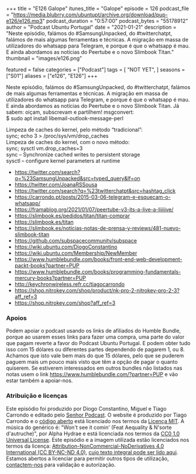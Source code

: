 +++
title = "E126 Galope"
itunes_title = "Galope"
episode = 126
podcast_file = "https://media.blubrry.com/ubuntupt/archive.org/download/pup-e126/e126.mp3"
podcast_duration = "0:57:00"
podcast_bytes = "55178912"
author = "Podcast Ubuntu Portugal"
date = "2021-01-21"
description = "Neste episódio, falámos do #SamsungUnpacked, do #twitterchatpt, falámos de mais algumas ferramentas e técnicas. A migração em massa de utilizadores do whatsapp para Telegram, e porque é que o whatsapp é mau. E ainda abordamos as notícias do Peertube e o novo Slimbook Titan."
thumbnail = "images/e126.png"

featured = false
categories = ["Podcast"]
tags = [
  "NOT YET",
]
seasons = ["S01"]
aliases = ["e126", "E126"]
+++

Neste episódio, falámos do #SamsungUnpacked, do #twitterchatpt, falámos de mais algumas ferramentas e técnicas. A migração em massa de utilizadores do whatsapp para Telegram, e porque é que o whatsapp é mau. E ainda abordamos as notícias do Peertube e o novo Slimbook Titan.
Já sabem: oiçam, subscrevam e partilhem!
msgconvert:<br />
$ sudo apt install libemail-outlook-message-perl
<div>
<div>Limpeza de caches do kernel, pelo método “tradicional”:</div>
<div>sync; echo 3 > /proc/sys/vm/drop_caches</div>
<div>Limpeza de caches do kernel, com o novo método:</div>
<div>sync; sysctl vm.drop_caches=3</div>
<div>
sync – Synchronize cached writes to persistent storage</div>
<div>sysctl – configure kernel parameters at runtime</div>
</div>

* https://twitter.com/search?q=%23SamsungUnpacked&src=typed_query&lf=on
* https://twitter.com/JoanaRSSousa
* https://twitter.com/search?q=%23twitterchatpt&src=hashtag_click
* https://carrondo.pt/posts/2015-03-06-telegram-e-esquecam-o-whatsapp/
* https://framablog.org/2021/01/07/peertube-v3-its-a-live-a-liiiiive/
* https://slimbook.es/pedidos/titan/titan-comprar
* https://slimbook.es/titan
* https://slimbook.es/noticias-notas-de-prensa-y-reviews/481-nuevo-slimbook-titan
* https://github.com/subspacecommunity/subspace
* https://wiki.ubuntu.com/DiogoConstantino
* https://wiki.ubuntu.com/Membership/NewMember
* https://www.humblebundle.com/books/front-end-web-development-packt-books?partner=PUP
* https://www.humblebundle.com/books/programming-fundamentals-mercury-books?partner=PUP
* http://keychronwireless.refr.cc/tiagocarrondo
* https://shop.nitrokey.com/shop/product/nk-pro-2-nitrokey-pro-2-3?aff_ref=3
* https://shop.nitrokey.com/shop?aff_ref=3



### Apoios
Podem apoiar o podcast usando os links de afiliados do Humble Bundle, porque ao usarem esses links para fazer uma compra, uma parte do valor que pagam reverte a favor do Podcast Ubuntu Portugal.
E podem obter tudo isso com 15 dólares ou diferentes partes dependendo de pagarem 1, ou 8.
Achamos que isto vale bem mais do que 15 dólares, pelo que se puderem paguem mais um pouco mais visto que têm a opção de pagar o quanto quiserem.
Se estiverem interessados em outros bundles não listados nas notas usem o link https://www.humblebundle.com/?partner=PUP e vão estar também a apoiar-nos.

### Atribuição e licenças
Este episódio foi produzido por Diogo Constantino, Miguel e Tiago Carrondo e editado pelo [Senhor Podcast](https://senhorpodcast.pt/).
O website é produzido por Tiago Carrondo e o [código aberto](https://gitlab.com/podcastubuntuportugal/website) está licenciado nos termos da [Licença MIT](https://gitlab.com/podcastubuntuportugal/website/main/LICENSE).
A música do genérico é: "Won't see it comin' (Feat Aequality & N'sorte d'autruche)", por Alpha Hydrae e está licenciada nos termos da [CC0 1.0 Universal License](https://creativecommons.org/publicdomain/zero/1.0/).
Este episódio e a imagem utilizada estão licenciados nos termos da licença: [Attribution-NonCommercial-NoDerivatives 4.0 International (CC BY-NC-ND 4.0)](https://creativecommons.org/licenses/by-nc-nd/4.0/), [cujo texto integral pode ser lido aqui](https://creativecommons.org/licenses/by-nc-nd/4.0/legalcode). Estamos abertos a licenciar para permitir outros tipos de utilização, [contactem-nos](https://podcastubuntuportugal.org/contactos) para validação e autorização.


